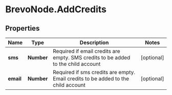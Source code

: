 # BrevoNode.AddCredits

## Properties
Name | Type | Description | Notes
------------ | ------------- | ------------- | -------------
**sms** | **Number** | Required if email credits are empty. SMS credits to be added to the child account | [optional] 
**email** | **Number** | Required if sms credits are empty. Email credits to be added to the child account | [optional] 


